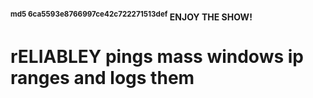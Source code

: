 #### <SUP>md5 6ca5593e8766997ce42c722271513def</SUP> ENJOY THE SHOW!
# rELIABLEY pings mass windows ip ranges and logs them
